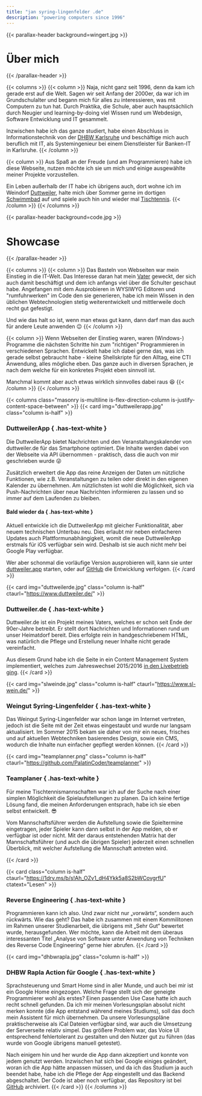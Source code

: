 ```yaml
---
title: "jan syring-lingenfelder .de"
description: "powering computers since 1996"
---
```


{{< parallax-header background=wingert.jpg >}}
# Über mich
{{< /parallax-header >}}

{{< columns >}}
{{< column >}}
Naja, nicht ganz seit 1996, denn da kam ich gerade erst auf die Welt.
Sagen wir seit Anfang der 2000er, da war ich im Grundschulalter und begann mich für alles zu interessieren, was mit Computern zu tun hat.
Durch Praktika, die Schule, aber auch hauptsächlich durch Neugier und learning-by-doing viel Wissen rund um Webdesign, Software Entwicklung und IT gesammelt.

Inzwischen habe ich das ganze studiert, habe einen Abschluss in Informationstechnik von der [DHBW Karlsruhe](https://karlsruhe.dhbw.de)  und beschäftige mich auch beruflich mit IT, als Systemingenieur bei einem Dienstleister für Banken-IT in Karlsruhe.
{{< /column >}}

{{< column >}}
Aus Spaß an der Freude (und am Programmieren) habe ich diese Webseite, nutzen möchte ich sie um mich und einige ausgewählte meiner Projekte vorzustellen.

Ein Leben außerhalb der IT habe ich übrigens auch, dort wohne ich im Weindorf [Duttweiler](https://www.duttweiler.de/), halte mich über Sommer gerne im dortigen [Schwimmbad](https://www.schwimmbad-duttweiler.de/) auf und spiele auch hin und wieder mal [Tischtennis](https://www.vfl-duttweiler.de/vfl-tt.htm).
{{< /column >}}
{{< /columns >}}


{{< parallax-header background=code.jpg >}}
# Showcase
{{< /parallax-header >}}

{{< columns >}}
{{< column >}}
Das Basteln von Webseiten war mein Einstieg in die IT-Welt.
Das Interesse daran hat mein [Vater](https://www.g-sl.de) geweckt, der sich auch damit beschäftigt und dem ich anfangs viel über die Schulter geschaut habe.
Angefangen mit dem Ausprobieren in WYSIWYG Editoren und "rumfuhrwerken" im Code den sie generieren, habe ich mein Wissen in den üblichen Webtechnologien stetig weiterentwickelt und mittlerweile doch recht gut gefestigt.

Und wie das halt so ist, wenn man etwas gut kann, dann darf man das auch für andere Leute anwenden :wink:
{{< /column >}}

{{< column >}}
Wenn Webseiten der Einstieg waren, waren (Windows-) Programme die nächsten Schritte hin zum "richtigen" Programmieren in verschiedenen Sprachen. Entwickelt habe ich dabei gerne das, was ich gerade selbst gebraucht habe - kleine Shellskripte für den Alltag, eine CTI Anwendung, alles mögliche eben. Das ganze auch in diversen Sprachen, je nach dem welche für ein konkretes Projekt eben sinnvoll ist.

Manchmal kommt aber auch etwas wirklich sinnvolles dabei raus :laughing:
{{< /column >}}
{{< /columns >}}

{{< columns class="masonry is-multiline is-flex-direction-column is-justify-content-space-between" >}}
{{< card img="duttweilerapp.jpg" class="column is-half" >}}
### DuttweilerApp { .has-text-white }
Die DuttweilerApp bietet Nachrichten und den Veranstaltungskalender von duttweiler.de für das Smartphone optimiert.
Die Inhalte werden dabei von der Webseite via API übernommen - praktisch, dass die auch von mir geschrieben wurde :stuck_out_tongue_winking_eye:

Zusätzlich erweitert die App das reine Anzeigen der Daten um nützliche Funktionen, wie z.B. Veranstaltungen zu teilen oder direkt in den eigenen Kalender zu übernehmen.
Am nützlichsten ist wohl die Möglichkeit, sich via Push-Nachrichten über neue Nachrichten informieren zu lassen und so immer auf dem Laufenden zu bleiben.

#### Bald wieder da { .has-text-white }
Aktuell entwickle ich die DuttweilerApp mit gleicher Funktionalität, aber neuem technischen Unterbau neu.
Dies erlaubt mir neben einfacheren Updates auch Plattformunabhängigkeit, womit die neue DuttweilerApp erstmals für iOS verfügbar sein wird.
Deshalb ist sie auch nicht mehr bei Google Play verfügbar.

Wer aber schonmal die vorläufige Version ausprobieren will, kann sie unter [duttweiler.app](https://duttweiler.app) starten, oder auf [GitHub](https://github.com/PalatinCoder/DuttweilerApp) die Entwicklung verfolgen.
{{< /card >}}

{{< card img="duttweilerde.jpg" class="column is-half" ctaurl="https://www.duttweiler.de/" >}}
### Duttweiler.de { .has-text-white }
Duttweiler.de ist ein Projekt meines Vaters, welches er schon seit Ende der 90er-Jahre betreibt.
Er stellt dort Nachrichten und Informationen rund um unser Heimatdorf bereit.
Dies erfolgte rein in handgeschriebenem HTML, was natürlich die Pflege und Erstellung neuer Inhalte nicht gerade vereinfacht.

Aus diesem Grund habe ich die Seite in ein Content Management System implementiert, welches zum Jahreswechsel 2015/2016 [in den Livebetrieb ging](https://www.duttweiler.de/a-bis-z/c/chronik/2016/quantensprung-fur-duttweiler-de.html).
{{< /card >}}

{{< card img="slweinde.jpg" class="column is-half" ctaurl="https://www.sl-wein.de/" >}}
### Weingut Syring-Lingenfelder { .has-text-white }
Das Weingut Syring-Lingenfelder war schon lange im Internet vertreten, jedoch ist die Seite mit der Zeit etwas eingestaubt und wurde nur langsam aktualisiert.
Im Sommer 2015 bekam sie daher von mir ein neues, frisches und auf aktuellen Webtechniken basierendes Design, sowie ein CMS, wodurch die Inhalte nun einfacher gepflegt werden können.
{{< /card >}}

{{< card img="teamplanner.png" class="column is-half" ctaurl="https://github.com/PalatinCoder/teamplanner" >}}
### Teamplaner { .has-text-white }
Für meine Tischtennismannschaften war ich auf der Suche nach einer simplen Möglichkeit die Spielaufstellungen zu planen.
Da ich keine fertige Lösung fand, die meinen Anforderungen entsprach, habe ich sie eben selbst entwickelt. :sunglasses:

Vom Mannschaftsführer werden die Aufstellung sowie die Spieltermine eingetragen, jeder Spieler kann dann selbst in der App melden, ob er verfügbar ist oder nicht.
Mit der daraus entstehenden Matrix hat der Mannschaftsführer (und auch die übrigen Spieler) jederzeit einen schnellen Überblick, mit welcher Aufstellung die Mannschaft antreten wird.

{{< /card >}}

{{< card class="column is-half" ctaurl="https://1drv.ms/b/s!Ah_OZv1_dH4Ykk5a8S2bWCovgrfU" ctatext="Lesen" >}}
### Reverse Engineering { .has-text-white }
Programmieren kann ich also.
Und zwar nicht nur „vorwärts“, sondern auch rückwärts.
Wie das geht? Das habe ich zusammen mit einem Kommilitonen im Rahmen unserer Studienarbeit, die übrigens mit „Sehr Gut“ bewertet wurde, herausgefunden.
Wer möchte, kann die Arbeit mit dem überaus interessanten Titel „Analyse von Software unter Anwendung von Techniken des Reverse Code Engineering“ gerne hier abrufen.
{{< /card >}}


{{< card img="dhbwrapla.jpg" class="column is-half" >}}
### DHBW Rapla Action für Google { .has-text-white }
Sprachsteuerung und Smart Home sind in aller Munde, und auch bei mir ist ein Google Home eingezogen.
Welche Frage stellt sich der geneigte Programmierer wohl als erstes? Einen passenden Use Case hatte ich auch recht schnell gefunden.
Da ich mir meinen Vorlesungsplan absolut nicht merken konnte (die App entstand während meines Studiums), soll das doch mein Assistent für mich übernehmen.
Da unsere Vorlesungspläne praktischerweise als iCal Dateien verfügbar sind, war auch die Umsetzung der Serverseite relativ simpel.
Das größere Problem war, das Voice UI entsprechend fehlertolerant zu gestalten und den Nutzer gut zu führen (das wurde von Google übrigens manuell getestet).

Nach einigem hin und her wurde die App dann akzeptiert und konnte von jedem genutzt werden.
Inzwischen hat sich bei Google einiges geändert, woran ich die App hätte anpassen müssen, und da ich das Studium ja auch beendet habe, habe ich die Pflege der App eingestellt und das Backend abgeschaltet.
Der Code ist aber noch verfügbar, das Repository ist bei [GitHub](https://github.com/PalatinCoder/DHBWRapla-action) archiviert.
{{< /card >}}
{{< /columns >}}

